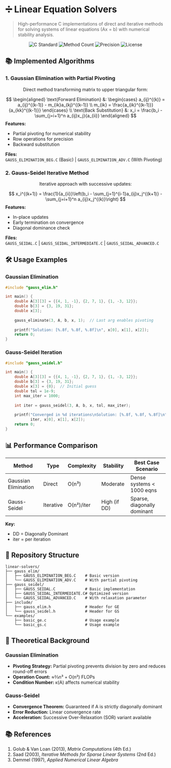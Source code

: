 
# ➗ Linear Equation Solvers

> High-performance C implementations of direct and iterative methods for solving systems of linear equations (Ax = b) with numerical stability analysis.

<div align="center">
  <img src="https://img.shields.io/badge/C-99%20Standard-blue?logo=c" alt="C Standard">
  <img src="https://img.shields.io/badge/Methods-4-brightgreen" alt="Method Count">
  <img src="https://img.shields.io/badge/Precision-Double-important" alt="Precision">
  <img src="https://img.shields.io/badge/License-MIT-success" alt="License">
</div>

## 📚 Implemented Algorithms

### 1. Gaussian Elimination with Partial Pivoting
```math
\text{Direct method transforming matrix to upper triangular form:}
```
$$
\begin{aligned}
\text{Forward Elimination} &: 
\begin{cases} 
a_{ij}^{(k)} = a_{ij}^{(k-1)} - m_{ik}a_{kj}^{(k-1)} \\
m_{ik} = \frac{a_{ik}^{(k-1)}}{a_{kk}^{(k-1)}}
\end{cases} \\
\text{Back Substitution} &: x_i = \frac{b_i - \sum_{j=i+1}^n a_{ij}x_j}{a_{ii}}
\end{aligned}
$$
**Features:**
- Partial pivoting for numerical stability
- Row operations for precision
- Backward substitution

**Files:**  
`GAUSS_ELIMINATION_BEG.C` (Basic) | `GAUSS_ELIMINATION_ADV.C` (With Pivoting)

### 2. Gauss-Seidel Iterative Method
```math
\text{Iterative approach with successive updates:}
```
$$
x_i^{(k+1)} = \frac{1}{a_{ii}}\left(b_i - \sum_{j=1}^{i-1}a_{ij}x_j^{(k+1)} - \sum_{j=i+1}^n a_{ij}x_j^{(k)}\right)
$$
**Features:**
- In-place updates
- Early termination on convergence
- Diagonal dominance check

**Files:**  
`GAUSS_SEIDAL.C` | `GAUSS_SEIDAL_INTERMEDIATE.C` | `GAUSS_SEIDAL_ADVANCED.C`

## 🛠 Usage Examples

### Gaussian Elimination
```c
#include "gauss_elim.h"

int main() {
    double A[3][3] = {{4, 1, -1}, {2, 7, 1}, {1, -3, 12}};
    double b[3] = {3, 19, 31};
    double x[3];
    
    gauss_eliminate(3, A, b, x, 1);  // Last arg enables pivoting
    
    printf("Solution: [%.8f, %.8f, %.8f]\n", x[0], x[1], x[2]);
    return 0;
}
```

### Gauss-Seidel Iteration
```c
#include "gauss_seidel.h"

int main() {
    double A[3][3] = {{4, 1, -1}, {2, 7, 1}, {1, -3, 12}};
    double b[3] = {3, 19, 31};
    double x[3] = {0};  // Initial guess
    double tol = 1e-9;
    int max_iter = 1000;
    
    int iter = gauss_seidel(3, A, b, x, tol, max_iter);
    
    printf("Converged in %d iterations\nSolution: [%.8f, %.8f, %.8f]\n", 
           iter, x[0], x[1], x[2]);
    return 0;
}
```

## 📊 Performance Comparison

| Method               | Type       | Complexity  | Stability         | Best Case Scenario          |
|----------------------|------------|-------------|-------------------|-----------------------------|
| Gaussian Elimination | Direct     | O(n³)       | Moderate          | Dense systems < 1000 eqns   |
| Gauss-Seidel         | Iterative  | O(n²)/iter  | High (if DD)      | Sparse, diagonally dominant |

**Key:**
- DD = Diagonally Dominant
- iter = per iteration

## 📁 Repository Structure

```
linear-solvers/
├── gauss_elim/
│   ├── GAUSS_ELIMINATION_BEG.C    # Basic version
│   └── GAUSS_ELIMINATION_ADV.C    # With partial pivoting
├── gauss_seidel/
│   ├── GAUSS_SEIDAL.C             # Basic implementation
│   ├── GAUSS_SEIDAL_INTERMEDIATE.C# Optimized version
│   └── GAUSS_SEIDAL_ADVANCED.C    # With relaxation parameter
├── include/
│   ├── gauss_elim.h               # Header for GE
│   └── gauss_seidel.h             # Header for GS
└── examples/
    ├── basic_ge.c                 # Usage example
    └── basic_gs.c                 # Usage example
```

## 📝 Theoretical Background

### Gaussian Elimination
- **Pivoting Strategy:** Partial pivoting prevents division by zero and reduces round-off errors
- **Operation Count:** ≈⅔n³ + O(n²) FLOPs
- **Condition Number:** κ(A) affects numerical stability

### Gauss-Seidel
- **Convergence Theorem:** Guaranteed if A is strictly diagonally dominant
- **Error Reduction:** Linear convergence rate
- **Acceleration:** Successive Over-Relaxation (SOR) variant available

## 📚 References

1. Golub & Van Loan (2013), *Matrix Computations* (4th Ed.)
2. Saad (2003), *Iterative Methods for Sparse Linear Systems* (2nd Ed.)
3. Demmel (1997), *Applied Numerical Linear Algebra*


